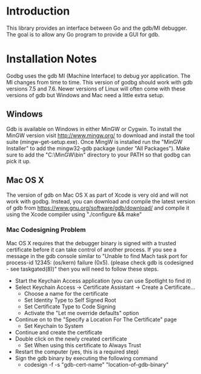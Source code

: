 # Introduction

This library provides an interface between Go and the gdb/MI debugger. The goal is to allow any Go program to provide a GUI for gdb.

# Installation Notes

Godbg uses the gdb MI (Machine Interface) to debug yor application. The MI changes from time to time. This version of godbg should work with gdb versions 7.5 and 7.6. Newer versions of Linux will often come with these versions of gdb but Windows and Mac need a little extra setup.

## Windows
Gdb is available on Windows in either MinGW or Cygwin. To install the MinGW version visit http://www.mingw.org/ to download and install the tool suite (mingw-get-setup.exe). Once MingW is installed run the "MinGW Installer" to add the mingw32-gdb package (under "All Packages"). Make sure to add the "C:\MinGW\bin" directory to your PATH so that godbg can pick it up.

## Mac OS X
The version of gdb on Mac OS X as part of Xcode is very old and will not work with godbg. Instead, you can download and compile the latest version of gdb from https://www.gnu.org/software/gdb/download/ and compile it using the Xcode compiler using "./configure && make"

### Mac Codesigning Problem
Mac OS X requires that the debugger binary is signed with a trusted certificate before it can take control of another process. If you see a message in the gdb console similar to "Unable to find Mach task port for process-id 12345: (os/kern) failure (0x5). (please check gdb is codesigned - see taskgated(8))" then you will need to follow these steps.

* Start the Keychain Access application (you can use Spotlight to find it)
* Select Keychain Access -> Certificate Assistant -> Create a Certificate...
    + Choose a name for the certificate
    + Set Identity Type to Self Signed Root
    + Set Certificate Type to Code Signing
    + Activate the "Let me override defaults" option
* Continue on to the "Specify a Location For The Certificate" page
    + Set Keychain to System
* Continue and create the certificate
* Double click on the newly created certificate
    + Set When using this certificate to Always Trust
* Restart the computer (yes, this is a required step)
* Sign the gdb binary by executing the following command
    + codesign -f -s "gdb-cert-name" "location-of-gdb-binary"

